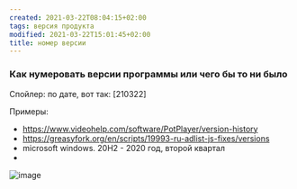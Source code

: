 ```yaml
---
created: 2021-03-22T08:04:15+02:00
tags: версия продукта
modified: 2021-03-22T15:01:45+02:00
title: номер версии
---
```


### Как нумеровать версии программы или чего бы то ни было

Спойлер: по дате, вот так: [210322]

Примеры: 
* <https://www.videohelp.com/software/PotPlayer/version-history>
* <https://greasyfork.org/en/scripts/19993-ru-adlist-js-fixes/versions>
* microsoft windows. 20H2 - 2020 год, второй квартал
* 

![image](https://user-images.githubusercontent.com/17731587/111971121-b2c02900-8b04-11eb-8294-19e76185dc56.png)